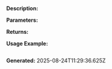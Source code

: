 
## 

**Description:** 

**Parameters:**


**Returns:** 

**Usage Example:**
```typescript

```

**Generated:** 2025-08-24T11:29:36.625Z
